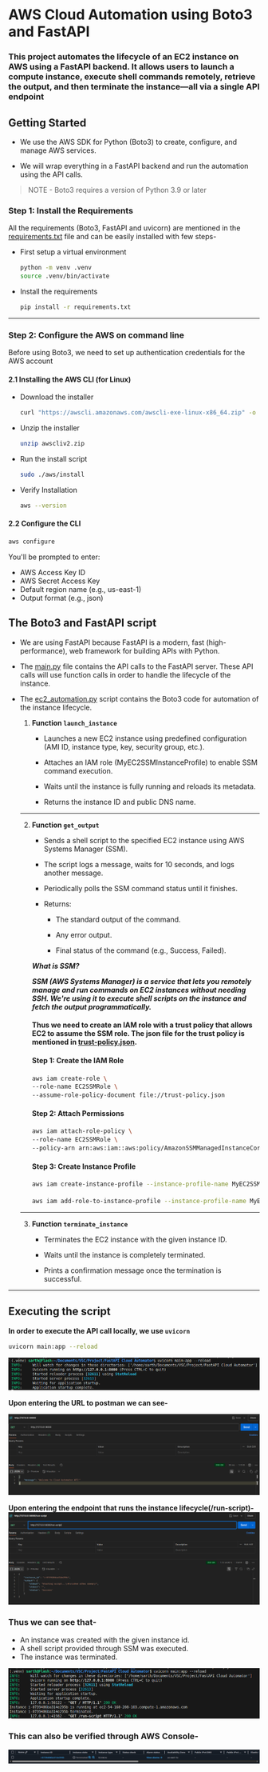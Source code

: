 # AWS Cloud Automation using Boto3 and FastAPI
### This project automates the lifecycle of an EC2 instance on AWS using a FastAPI backend. It allows users to launch a compute instance, execute shell commands remotely, retrieve the output, and then terminate the instance—all via a single API endpoint
## Getting Started
- We use the AWS SDK for Python (Boto3) to create, configure, and manage AWS services.

- We will wrap everything in a FastAPI backend and run the automation using the API calls.

> NOTE -  Boto3 requires a version of Python 3.9 or later 

### Step 1: Install the Requirements
All the requirements (Boto3, FastAPI and uvicorn) are mentioned in the [requirements.txt](./requirements.txt) file and can be easily installed with few steps- 
  - First setup a virtual environment
    ```sh
    python -m venv .venv
    source .venv/bin/activate
    ```
  - Install the requirements
    ```sh
    pip install -r requirements.txt
    ```
---
### Step 2: Configure the AWS on command line
Before using Boto3, we need to set up authentication credentials for the AWS account 

#### 2.1 Installing the AWS CLI (for Linux) 
   - Download the installer 
     ```sh
     curl "https://awscli.amazonaws.com/awscli-exe-linux-x86_64.zip" -o "awscliv2.zip"
     ```
   - Unzip the installer 
     ```sh
     unzip awscliv2.zip
     ```
   - Run the install script
     ```sh
     sudo ./aws/install
     ```
   - Verify Installation
     ```sh
     aws --version
     ```
#### 2.2 Configure the CLI 
```sh
aws configure
``` 

You'll be prompted to enter: 
- AWS Access Key ID
- AWS Secret Access Key
- Default region name (e.g., us-east-1)
- Output format (e.g., json)

## The Boto3 and FastAPI script
- We are using FastAPI because FastAPI is a modern, fast (high-performance), web framework for building APIs with Python.

- The [main.py](./main.py) file contains the API calls to the FastAPI server. These API calls will use function calls in order to handle the lifecycle of the instance.

- The [ec2_automation.py](./ec2_automation.py) script contains the Boto3 code for automation of the instance lifecycle.

    1. **Function `launch_instance`**
        - Launches a new EC2 instance using predefined configuration (AMI ID, instance type, key, security group, etc.).

        - Attaches an IAM role (MyEC2SSMInstanceProfile) to enable SSM command execution.

        - Waits until the instance is fully running and reloads its metadata.

        - Returns the instance ID and public DNS name.

    ---

    2. **Function `get_output`**
        - Sends a shell script to the specified EC2 instance using AWS Systems Manager (SSM).

        - The script logs a message, waits for 10 seconds, and logs another message.

        - Periodically polls the SSM command status until it finishes.

        - Returns:

            - The standard output of the command.

            - Any error output.

            - Final status of the command (e.g., Success, Failed).
        
        ***What is SSM?***

        ***SSM (AWS Systems Manager) is a service that lets you remotely manage and run commands on EC2 instances without needing SSH.
        We're using it to execute shell scripts on the instance and fetch the output programmatically.***

        #### Thus we need to create an IAM role with a trust policy that allows EC2 to assume the SSM role. The json file for the trust policy is mentioned in [trust-policy.json](./trust-policy.json).

        #### Step 1: Create the IAM Role
        ```sh
        aws iam create-role \
        --role-name EC2SSMRole \
        --assume-role-policy-document file://trust-policy.json
        ```
        #### Step 2: Attach Permissions
        ```sh
        aws iam attach-role-policy \
        --role-name EC2SSMRole \
        --policy-arn arn:aws:iam::aws:policy/AmazonSSMManagedInstanceCore
        ```
        #### Step 3: Create Instance Profile
        ```sh
        aws iam create-instance-profile --instance-profile-name MyEC2SSMInstanceProfile

        aws iam add-role-to-instance-profile --instance-profile-name MyEC2SSMInstanceProfile --role-name EC2SSMRole

        ```

    ---
    3. **Function `terminate_instance`**
        - Terminates the EC2 instance with the given instance ID.

        - Waits until the instance is completely terminated.

        - Prints a confirmation message once the termination is successful.
---
## Executing the script
**In order to execute the API call locally, we use `uvicorn`**
```sh
uvicorn main:app --reload
```
![uvicorn execution image](./images/uvicorn-execution.png)

**Upon entering the URL to postman we can see-**

![root request image](./images/root-request.png)

**Upon entering the endpoint that runs the instance lifecycle(/run-script)-**
![run the instance lifecycle](./images/run-script.png)

### Thus we can see that- 
- An instance was created with the given instance id. 
- A shell script provided through SSM was executed. 
- The instance was terminated.

![](./images/uvicorn-2.png)

### This can also be verified through AWS Console- 
![aws console image verification](./images/aws-console.png)